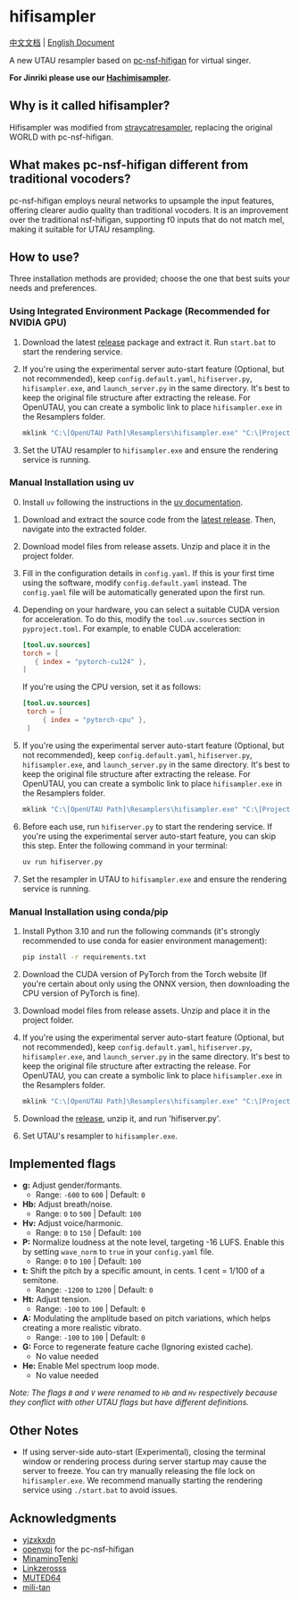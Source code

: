 # hifisampler

[中文文档](README_zh_cn.md) | [English Document](README.md)

A new UTAU resampler based on [pc-nsf-hifigan](https://github.com/openvpi/vocoders) for virtual singer.

**For Jinriki please use our [Hachimisampler](https://github.com/openhachimi/hachimisampler).**

## Why is it called hifisampler?

Hifisampler was modified from [straycatresampler](https://github.com/UtaUtaUtau/straycat), replacing the original WORLD with pc-nsf-hifigan.

## What makes pc-nsf-hifigan different from traditional vocoders?

pc-nsf-hifigan employs neural networks to upsample the input features, offering clearer audio quality than traditional vocoders. It is an improvement over the traditional nsf-hifigan, supporting f0 inputs that do not match mel, making it suitable for UTAU resampling.

## How to use?

Three installation methods are provided; choose the one that best suits your needs and preferences.

### Using Integrated Environment Package (Recommended for NVIDIA GPU)

1. Download the latest [release](https://github.com/openhachimi/hifisampler/releases) package and extract it. Run `start.bat` to start the rendering service.
2. If you're using the experimental server auto-start feature (Optional, but not recommended), keep `config.default.yaml`, `hifiserver.py`, `hifisampler.exe`, and `launch_server.py` in the same directory. It's best to keep the original file structure after extracting the release. For OpenUTAU, you can create a symbolic link to place `hifisampler.exe` in the Resamplers folder.

   ```cmd
   mklink "C:\[OpenUTAU Path]\Resamplers\hifisampler.exe" "C:\[Project Path]\hifisampler.exe"
   ```

3. Set the UTAU resampler to `hifisampler.exe` and ensure the rendering service is running.

### Manual Installation using uv

0. Install `uv` following the instructions in the [uv documentation](https://docs.astral.sh/uv/getting-started/installation/).
1. Download and extract the source code from the [latest release](https://github.com/openhachimi/hifisampler/releases). Then, navigate into the extracted folder.
2. Download model files from release assets. Unzip and place it in the project folder.
3. Fill in the configuration details in `config.yaml`. If this is your first time using the software, modify `config.default.yaml` instead. The `config.yaml` file will be automatically generated upon the first run.
4. Depending on your hardware, you can select a suitable CUDA version for acceleration. To do this, modify the `tool.uv.sources` section in `pyproject.toml`. For example, to enable CUDA acceleration:

   ```toml
   [tool.uv.sources]
   torch = [
      { index = "pytorch-cu124" },
   ]
   ```

    If you're using the CPU version, set it as follows:
  
    ```toml
    [tool.uv.sources]
     torch = [
         { index = "pytorch-cpu" },
     ]
    ```

5. If you're using the experimental server auto-start feature (Optional, but not recommended), keep `config.default.yaml`, `hifiserver.py`, `hifisampler.exe`, and `launch_server.py` in the same directory. It's best to keep the original file structure after extracting the release. For OpenUTAU, you can create a symbolic link to place `hifisampler.exe` in the Resamplers folder.

   ```cmd
   mklink "C:\[OpenUTAU Path]\Resamplers\hifisampler.exe" "C:\[Project Path]\hifisampler.exe"
   ```

6. Before each use, run `hifiserver.py` to start the rendering service. If you're using the experimental server auto-start feature, you can skip this step. Enter the following command in your terminal:

   ```bash
   uv run hifiserver.py
   ```

7. Set the resampler in UTAU to `hifisampler.exe` and ensure the rendering service is running.

### Manual Installation using conda/pip

1. Install Python 3.10 and run the following commands (it's strongly recommended to use conda for easier environment management):

   ```bash
   pip install -r requirements.txt
   ```

2. Download the CUDA version of PyTorch from the Torch website (If you're certain about only using the ONNX version, then downloading the CPU version of PyTorch is fine).
3. Download model files from release assets. Unzip and place it in the project folder.
4. If you're using the experimental server auto-start feature (Optional, but not recommended), keep `config.default.yaml`, `hifiserver.py`, `hifisampler.exe`, and `launch_server.py` in the same directory. It's best to keep the original file structure after extracting the release. For OpenUTAU, you can create a symbolic link to place `hifisampler.exe` in the Resamplers folder.

   ```cmd
   mklink "C:\[OpenUTAU Path]\Resamplers\hifisampler.exe" "C:\[Project Path]\hifisampler.exe"
   ```

5. Download the [release](https://github.com/openhachimi/hifisampler/releases), unzip it, and run 'hifiserver.py'.
6. Set UTAU's resampler to `hifisampler.exe`.

## Implemented flags

- **g:** Adjust gender/formants.
  - Range: `-600` to `600` | Default: `0`
- **Hb:** Adjust breath/noise.
  - Range: `0` to `500` | Default: `100`
- **Hv:** Adjust voice/harmonic.
  - Range: `0` to `150` | Default: `100`
- **P:** Normalize loudness at the note level, targeting -16 LUFS. Enable this by setting `wave_norm` to `true` in your `config.yaml` file.
  - Range: `0` to `100` | Default: `100`
- **t:** Shift the pitch by a specific amount, in cents. 1 cent = 1/100 of a semitone.
  - Range: `-1200` to `1200` | Default: `0`
- **Ht:** Adjust tension.
  - Range: `-100` to `100` | Default: `0`
- **A:** Modulating the amplitude based on pitch variations, which helps creating a more realistic vibrato.
  - Range: `-100` to `100` | Default: `0`
- **G:** Force to regenerate feature cache (Ignoring existed cache).
  - No value needed
- **He:** Enable Mel spectrum loop mode.
  - No value needed

_Note: The flags `B` and `V` were renamed to `Hb` and `Hv` respectively because they conflict with other UTAU flags but have different definitions._

## Other Notes

- If using server-side auto-start (Experimental), closing the terminal window or rendering process during server startup may cause the server to freeze. You can try manually releasing the file lock on `hifisampler.exe`. We recommend manually starting the rendering service using `./start.bat` to avoid issues.

## Acknowledgments

- [yjzxkxdn](https://github.com/yjzxkxdn)
- [openvpi](https://github.com/openvpi) for the pc-nsf-hifigan
- [MinaminoTenki](https://github.com/Lanhuace-Wan)
- [Linkzerosss](https://github.com/Linkzerosss)
- [MUTED64](https://github.com/MUTED64)
- [mili-tan](https://github.com/mili-tan)
